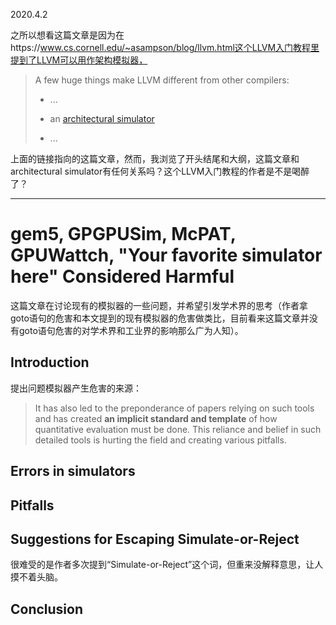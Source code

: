 2020.4.2

之所以想看这篇文章是因为在https://www.cs.cornell.edu/~asampson/blog/llvm.html这个LLVM入门教程里提到了LLVM可以用作架构模拟器，

> A few huge things make LLVM different from other compilers:
>
> * ...
>
> * an [architectural simulator](http://research.cs.wisc.edu/vertical/papers/2014/wddd-sim-harmful.pdf)
>
> * ...

上面的链接指向的这篇文章，然而，我浏览了开头结尾和大纲，这篇文章和architectural simulator有任何关系吗？这个LLVM入门教程的作者是不是喝醉了？

---

# gem5, GPGPUSim, McPAT, GPUWattch, "Your favorite simulator here" Considered Harmful

这篇文章在讨论现有的模拟器的一些问题，并希望引发学术界的思考（作者拿goto语句的危害和本文提到的现有模拟器的危害做类比，目前看来这篇文章并没有goto语句危害的对学术界和工业界的影响那么广为人知）。

## Introduction

提出问题模拟器产生危害的来源：

> It has also led to the preponderance of papers relying on such tools and has created **an implicit standard and template** of how quantitative evaluation must be done. This reliance and belief in such detailed tools is hurting the field and creating various pitfalls.

## Errors in simulators

## Pitfalls

## Suggestions for Escaping Simulate-or-Reject

很难受的是作者多次提到“Simulate-or-Reject”这个词，但重来没解释意思，让人摸不着头脑。

## Conclusion